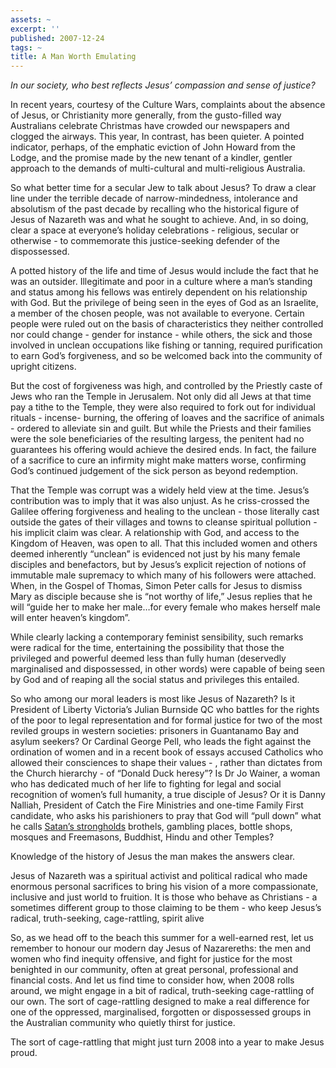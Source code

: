 ```yaml
---
assets: ~
excerpt: ''
published: 2007-12-24
tags: ~
title: A Man Worth Emulating
---
```

*In our society, who best reflects Jesus’ compassion and sense of
justice?*

In recent years, courtesy of the Culture Wars, complaints about the
absence of Jesus, or Christianity more generally, from the gusto-filled
way Australians celebrate Christmas have crowded our newspapers and
clogged the airways. This year, In contrast, has been quieter. A pointed
indicator, perhaps, of the emphatic eviction of John Howard from the
Lodge, and the promise made by the new tenant of a kindler, gentler
approach to the demands of multi-cultural and multi-religious Australia.

So what better time for a secular Jew to talk about Jesus? To draw a
clear line under the terrible decade of narrow-mindedness, intolerance
and absolutism of the past decade by recalling who the historical figure
of Jesus of Nazareth was and what he sought to achieve. And, in so
doing, clear a space at everyone’s holiday celebrations - religious,
secular or otherwise - to commemorate this justice-seeking defender of
the dispossessed.

A potted history of the life and time of Jesus would include the fact
that he was an outsider. Illegitimate and poor in a culture where a
man’s standing and status among his fellows was entirely dependent on
his relationship with God. But the privilege of being seen in the eyes
of God as an Israelite, a member of the chosen people, was not available
to everyone. Certain people were ruled out on the basis of
characteristics they neither controlled nor could change - gender for
instance - while others, the sick and those involved in unclean
occupations like fishing or tanning, required purification to earn God’s
forgiveness, and so be welcomed back into the community of upright
citizens.

But the cost of forgiveness was high, and controlled by the Priestly
caste of Jews who ran the Temple in Jerusalem. Not only did all Jews at
that time pay a tithe to the Temple, they were also required to fork out
for individual rituals - incense- burning, the offering of loaves and
the sacrifice of animals - ordered to alleviate sin and guilt. But while
the Priests and their families were the sole beneficiaries of the
resulting largess, the penitent had no guarantees his offering would
achieve the desired ends. In fact, the failure of a sacrifice to cure an
infirmity might make matters worse, confirming God’s continued judgement
of the sick person as beyond redemption.

That the Temple was corrupt was a widely held view at the time. Jesus’s
contribution was to imply that it was also unjust. As he criss-crossed
the Galilee offering forgiveness and healing to the unclean - those
literally cast outside the gates of their villages and towns to cleanse
spiritual pollution - his implicit claim was clear. A relationship with
God, and access to the Kingdom of Heaven, was open to all. That this
included women and others deemed inherently “unclean” is evidenced not
just by his many female disciples and benefactors, but by Jesus’s
explicit rejection of notions of immutable male supremacy to which many
of his followers were attached. When, in the Gospel of Thomas, Simon
Peter calls for Jesus to dismiss Mary as disciple because she is “not
worthy of life,” Jesus replies that he will “guide her to make her
male…for every female who makes herself male will enter heaven’s
kingdom”.

While clearly lacking a contemporary feminist sensibility, such remarks
were radical for the time, entertaining the possibility that those the
privileged and powerful deemed less than fully human (deservedly
marginalised and dispossessed, in other words) were capable of being
seen by God and of reaping all the social status and privileges this
entailed.

So who among our moral leaders is most like Jesus of Nazareth? Is it
President of Liberty Victoria’s Julian Burnside QC who battles for the
rights of the poor to legal representation and for formal justice for
two of the most reviled groups in western societies: prisoners in
Guantanamo Bay and asylum seekers? Or Cardinal George Pell, who leads
the fight against the ordination of women and in a recent book of essays
accused Catholics who allowed their consciences to shape their values -
, rather than dictates from the Church hierarchy - of “Donald Duck
heresy”? Is Dr Jo Wainer, a woman who has dedicated much of her life to
fighting for legal and social recognition of women’s full humanity, a
true disciple of Jesus? Or it is Danny Nalliah, President of Catch the
Fire Ministries and one-time Family First candidate, who asks his
parishioners to pray that God will “pull down” what he calls [Satan’s
strongholds]() brothels, gambling places, bottle shops, mosques and
Freemasons, Buddhist, Hindu and other Temples?

Knowledge of the history of Jesus the man makes the answers clear.

Jesus of Nazareth was a spiritual activist and political radical who
made enormous personal sacrifices to bring his vision of a more
compassionate, inclusive and just world to fruition. It is those who
behave as Christians - a sometimes different group to those claiming to
be them - who keep Jesus’s radical, truth-seeking, cage-rattling, spirit
alive

So, as we head off to the beach this summer for a well-earned rest, let
us remember to honour our modern day Jesus of Nazarereths: the men and
women who find inequity offensive, and fight for justice for the most
benighted in our community, often at great personal, professional and
financial costs. And let us find time to consider how, when 2008 rolls
around, we might engage in a bit of radical, truth-seeking cage-rattling
of our own. The sort of cage-rattling designed to make a real difference
for one of the oppressed, marginalised, forgotten or dispossessed groups
in the Australian community who quietly thirst for justice.

The sort of cage-rattling that might just turn 2008 into a year to make
Jesus proud.